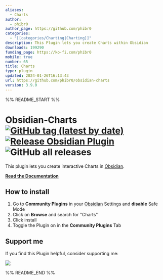 ```yaml
---
aliases:
  - Charts
author:
  - phibr0
author_page: https://github.com/phibr0
categories:
  - "[[categories/Charting|Charting]]"
description: This Plugin lets you create Charts within Obsidian
downloads: 199290
funding_page: https://ko-fi.com/phibr0
mobile: true
number: 65
title: Charts
type: plugin
updated: 2024-01-26T16:13:43
url: https://github.com/phibr0/obsidian-charts
version: 3.9.0
---
```


%% README_START %%

# Obsidian-Charts [![GitHub tag (latest by date)](https://img.shields.io/github/v/tag/phibr0/obsidian-charts)](https://github.com/phibr0/obsidian-charts/releases) [![Release Obsidian Plugin](https://github.com/phibr0/obsidian-charts/actions/workflows/release.yml/badge.svg)](https://github.com/phibr0/obsidian-charts/actions/workflows/release.yml) ![GitHub all releases](https://img.shields.io/github/downloads/phibr0/obsidian-charts/total)

This plugin lets you create interactive Charts in
[Obsidian](https://www.obsidian.md).

**[Read the Documentation](https://charts.phib.ro/)**

## How to install

1. Go to **Community Plugins** in your [Obsidian](https://www.obsidian.md)
   Settings and **disable** Safe Mode
2. Click on **Browse** and search for "Charts"
3. Click install
4. Toggle the Plugin on in the **Community Plugins** Tab

## Support me

If you find this Plugin helpful, consider supporting me:

<a href="https://www.buymeacoffee.com/phibr0"><img src="https://img.buymeacoffee.com/button-api/?slug=phibr0&font_family=Inter&button_colour=FFDD00"></a>


%% README_END %%